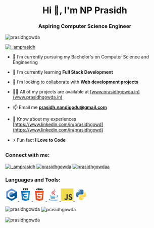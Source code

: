 <h1 align="center">Hi 👋, I'm NP Prasidh</h1>
<h3 align="center">Aspiring Computer Science Engineer</h3>

<p align="left"> <img src="https://komarev.com/ghpvc/?username=prasidhgowda&label=Profile%20views&color=0e75b6&style=flat" alt="prasidhgowda" /> </p>

<p align="left"> <a href="https://twitter.com/i_amprasidh" target="blank"><img src="https://img.shields.io/twitter/follow/i_amprasidh?logo=twitter&style=for-the-badge" alt="i_amprasidh" /></a> </p>

- 🔭 I’m currently pursuing my Bachelor's on Computer Science and Engineering

- 🌱 I’m currently learning **Full Stack Development**

- 👯 I’m looking to collaborate with **Web development projects**

- 👨‍💻 All of my projects are available at [www.prasidhgowda.in](www.prasidhgowda.in)

- 📫 Email me **prasidh.nandigodu@gmail.com**

- 📄 Know about my experiences [https://www.linkedin.com/in/prasidhgowd](https://www.linkedin.com/in/prasidhgowd)

- ⚡ Fun fact **I Love to Code**

<h3 align="left">Connect with me:</h3>
<p align="left">
<a href="https://twitter.com/i_amprasidh" target="blank"><img align="center" src="https://raw.githubusercontent.com/rahuldkjain/github-profile-readme-generator/master/src/images/icons/Social/twitter.svg" alt="i_amprasidh" height="30" width="40" /></a>
<a href="https://linkedin.com/in/prasidhgowda" target="blank"><img align="center" src="https://raw.githubusercontent.com/rahuldkjain/github-profile-readme-generator/master/src/images/icons/Social/linked-in-alt.svg" alt="prasidhgowda" height="30" width="40" /></a>
<a href="https://instagram.com/prasidhgowdaa" target="blank"><img align="center" src="https://raw.githubusercontent.com/rahuldkjain/github-profile-readme-generator/master/src/images/icons/Social/instagram.svg" alt="prasidhgowdaa" height="30" width="40" /></a>
</p>

<h3 align="left">Languages and Tools:</h3>
<p align="left"> <a href="https://www.cprogramming.com/" target="_blank" rel="noreferrer"> <img src="https://raw.githubusercontent.com/devicons/devicon/master/icons/c/c-original.svg" alt="c" width="40" height="40"/> </a> <a href="https://www.w3schools.com/css/" target="_blank" rel="noreferrer"> <img src="https://raw.githubusercontent.com/devicons/devicon/master/icons/css3/css3-original-wordmark.svg" alt="css3" width="40" height="40"/> </a> <a href="https://www.w3.org/html/" target="_blank" rel="noreferrer"> <img src="https://raw.githubusercontent.com/devicons/devicon/master/icons/html5/html5-original-wordmark.svg" alt="html5" width="40" height="40"/> </a> <a href="https://www.java.com" target="_blank" rel="noreferrer"> <img src="https://raw.githubusercontent.com/devicons/devicon/master/icons/java/java-original.svg" alt="java" width="40" height="40"/> </a> <a href="https://developer.mozilla.org/en-US/docs/Web/JavaScript" target="_blank" rel="noreferrer"> <img src="https://raw.githubusercontent.com/devicons/devicon/master/icons/javascript/javascript-original.svg" alt="javascript" width="40" height="40"/> </a> <a href="https://www.python.org" target="_blank" rel="noreferrer"> <img src="https://raw.githubusercontent.com/devicons/devicon/master/icons/python/python-original.svg" alt="python" width="40" height="40"/> </a> </p>

<p><img align="left" src="https://github-readme-stats.vercel.app/api/top-langs?username=prasidhgowda&show_icons=true&locale=en&layout=compact" alt="prasidhgowda" /></p>

<p>&nbsp;<img align="center" src="https://github-readme-stats.vercel.app/api?username=prasidhgowda&show_icons=true&locale=en" alt="prasidhgowda" /></p>

<p><img align="center" src="https://github-readme-streak-stats.herokuapp.com/?user=prasidhgowda&" alt="prasidhgowda" /></p>
